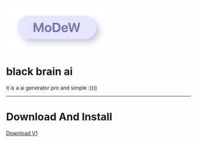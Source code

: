[![By MoDeW](https://github.com/xo-aria/xo-aria/blob/main/by-me.png)](https://github.com/xo-aria)

# black brain ai

it is a ai generator pro and simple :))))

---

# Download And Install

[Download V1](https://mega.nz/file/tvERgaCC#rbtUAwW-_hwnaXd1zoW2wqdFFALrfSbsnXzmroX-23U)

